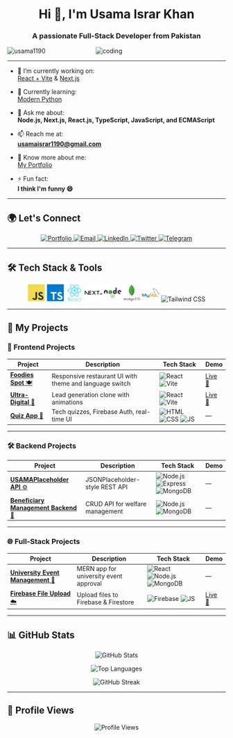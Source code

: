 <h1 align="center">Hi 👋, I'm Usama Israr Khan</h1>
<h3 align="center">A passionate Full-Stack Developer from Pakistan</h3>

<img align="right" width="300" alt="coding" src="https://github.com/user-attachments/assets/b2e25a22-f4ca-4af3-a294-b33ac7c022c8">

<p align="left">
  <img src="https://komarev.com/ghpvc/?username=usama1190&label=Profile%20views&color=0e75b6&style=flat" alt="usama1190" />
</p>

---

- 🔭 I’m currently working on:  
  [React + Vite](https://github.com/Usama1190/react-class.git) & [Next.js](https://github.com/Usama1190/learn-nextjs.git)

- 🌱 Currently learning:  
  [Modern Python](https://github.com/Usama1190/learn-modern-python.git)

- 💬 Ask me about:  
  **Node.js, Next.js, React.js, TypeScript, JavaScript, and ECMAScript**

- 📫 Reach me at:  
  **usamaisrar1190@gmail.com**

- 📄 Know more about me:  
  [My Portfolio](https://usamaisrar1190-portfolio-website.netlify.app)

- ⚡ Fun fact:  
  **I think I'm funny 😄**

---

## 🌍 Let's Connect

<p align="center">
  <a href="https://usamaisrar1190-portfolio-website.netlify.app/" target="_blank">
    <img src="https://img.shields.io/badge/-Portfolio-0D1117?style=for-the-badge&logo=google-chrome&logoColor=00AFFF" alt="Portfolio">
  </a>
  <a href="mailto:usamaisrar1190@gmail.com" target="_blank">
    <img src="https://img.shields.io/badge/-Email-0D1117?style=for-the-badge&logo=gmail&logoColor=FF5733" alt="Email">
  </a>
  <a href="https://www.linkedin.com/in/usama-israr-khan" target="_blank">
    <img src="https://img.shields.io/badge/-LinkedIn-0D1117?style=for-the-badge&logo=linkedin&logoColor=0A66C2" alt="LinkedIn">
  </a>
  <a href="https://twitter.com/usama-israr-khan" target="_blank">
    <img src="https://img.shields.io/badge/-Twitter-0D1117?style=for-the-badge&logo=twitter&logoColor=1DA1F2" alt="Twitter">
  </a>
  <a href="https://t.me/UsamaIsrarKhan" target="_blank">
    <img src="https://img.shields.io/badge/-Telegram-0D1117?style=for-the-badge&logo=telegram&logoColor=26A5E4" alt="Telegram">
  </a>
</p>

---

## 🛠️ Tech Stack & Tools

<p align="center">
  <img src="https://raw.githubusercontent.com/devicons/devicon/master/icons/javascript/javascript-original.svg" alt="JavaScript" width="40" height="40"/>
  <img src="https://raw.githubusercontent.com/devicons/devicon/master/icons/typescript/typescript-original.svg" alt="TypeScript" width="40" height="40"/>
  <img src="https://raw.githubusercontent.com/devicons/devicon/master/icons/react/react-original-wordmark.svg" alt="React" width="40" height="40"/>
  <img src="https://raw.githubusercontent.com/devicons/devicon/master/icons/nextjs/nextjs-original-wordmark.svg" alt="Next.js" width="40" height="40"/>
  <img src="https://raw.githubusercontent.com/devicons/devicon/master/icons/nodejs/nodejs-original-wordmark.svg" alt="Node.js" width="40" height="40"/>
  <img src="https://raw.githubusercontent.com/devicons/devicon/master/icons/mongodb/mongodb-original-wordmark.svg" alt="MongoDB" width="40" height="40"/>
  <img src="https://raw.githubusercontent.com/devicons/devicon/master/icons/mysql/mysql-original-wordmark.svg" alt="MySQL" width="40" height="40"/>
  <img src="https://www.vectorlogo.zone/logos/tailwindcss/tailwindcss-icon.svg" alt="Tailwind CSS" width="40" height="40"/>
</p>

---

## 🚀 My Projects

### 🎨 Frontend Projects

| Project | Description | Tech Stack | Demo |
|--------|-------------|------------|------|
| [**Foodies Spot** 🍽️](https://github.com/Usama1190/foodies-spot) | Responsive restaurant UI with theme and language switch | ![React](https://img.shields.io/badge/-React-61DAFB?style=flat&logo=react) ![Vite](https://img.shields.io/badge/-Vite-646CFF?style=flat&logo=vite) | [Live 🔗](https://foodies-spot.netlify.app) |
| [**Ultra-Digital** 💼](https://github.com/Usama1190/ultra-digital) | Lead generation clone with animations | ![React](https://img.shields.io/badge/-React-61DAFB?style=flat&logo=react) ![Vite](https://img.shields.io/badge/-Vite-646CFF?style=flat&logo=vite) | [Live 🔗](https://ultra-digital.netlify.app) |
| [**Quiz App** 🧠](https://github.com/Usama1190/quiz-app) | Tech quizzes, Firebase Auth, real-time UI | ![HTML](https://img.shields.io/badge/-HTML-E34F26?style=flat&logo=html5) ![CSS](https://img.shields.io/badge/-CSS-1572B6?style=flat&logo=css3) ![JS](https://img.shields.io/badge/-JavaScript-F7DF1E?style=flat&logo=javascript) | — |

---

### 🛠️ Backend Projects

| Project | Description | Tech Stack | Demo |
|--------|-------------|------------|------|
| [**USAMAPlaceholder API** ⚙️](https://github.com/Usama1190/usamaplaceholder-api) | JSONPlaceholder-style REST API | ![Node.js](https://img.shields.io/badge/-Node.js-339933?style=flat&logo=node.js) ![Express](https://img.shields.io/badge/-Express.js-000000?style=flat&logo=express) ![MongoDB](https://img.shields.io/badge/-MongoDB-47A248?style=flat&logo=mongodb) | — |
| [**Beneficiary Management Backend** 🏥](https://github.com/Usama1190/beneficiary-management-backend) | CRUD API for welfare management | ![Node.js](https://img.shields.io/badge/-Node.js-339933?style=flat&logo=node.js) ![MongoDB](https://img.shields.io/badge/-MongoDB-47A248?style=flat&logo=mongodb) | — |

---

### 🌐 Full-Stack Projects

| Project | Description | Tech Stack | Demo |
|--------|-------------|------------|------|
| [**University Event Management** 🏫](https://github.com/Usama1190/university-event-management) | MERN app for university event approval | ![React](https://img.shields.io/badge/-React-61DAFB?style=flat&logo=react) ![Node.js](https://img.shields.io/badge/-Node.js-339933?style=flat&logo=node.js) ![MongoDB](https://img.shields.io/badge/-MongoDB-47A248?style=flat&logo=mongodb) | — |
| [**Firebase File Upload** ☁️](https://github.com/Usama1190/firebase-file-upload) | Upload files to Firebase & Firestore | ![Firebase](https://img.shields.io/badge/-Firebase-FFCA28?style=flat&logo=firebase) ![JS](https://img.shields.io/badge/-JavaScript-F7DF1E?style=flat&logo=javascript) | [Live 🔗](https://firebase-upload-app.netlify.app) |

---

## 📊 GitHub Stats

<p align="center">
  <img src="https://github-readme-stats.vercel.app/api?username=usama1190&show_icons=true&theme=radical" alt="GitHub Stats" />
</p>

<p align="center">
  <img src="https://github-readme-stats.vercel.app/api/top-langs?username=usama1190&layout=compact&theme=radical" alt="Top Languages" />
</p>

<p align="center">
  <img src="https://github-readme-streak-stats.herokuapp.com/?user=usama1190&theme=radical" alt="GitHub Streak" />
</p>

---

## 🎯 Profile Views

<p align="center">
  <img src="https://komarev.com/ghpvc/?username=usama1190&label=Profile%20Views&color=0e75b6&style=flat" alt="Profile Views" />
</p>
